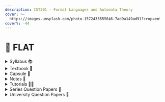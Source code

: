 ```yaml
---
description: CST301 - Formal Languages and Automata Theory
cover: >-
  https://images.unsplash.com/photo-1572435555646-7ad9a149ad91?crop=entropy&cs=srgb&fm=jpg&ixid=M3wxOTcwMjR8MHwxfHNlYXJjaHwxfHx0dXJpbmclMjBtYWNoaW5lfGVufDB8fHx8MTcyNTAyNjYwNnww&ixlib=rb-4.0.3&q=85
coverY: -44
---
```


# 💾 FLAT

<details>

<summary>Syllabus 📚</summary>

[CST301](https://drive.google.com/file/d/1gSDQTP-JNMB67YcS6hU6j93P364kJqv3/view?usp=drive_link)👈

</details>

<details>

<summary>Textbook 📖</summary>

[FLAT Textbook](https://drive.google.com/drive/folders/15y6ddW_jNOCh7Z_-CNISH35wWIVxJQuU?usp=drive_link)👈

</details>

<details>

<summary>Capsule 💊</summary>

[FLAT Short Notes](https://drive.google.com/drive/folders/1i10WF-1ry53Q2wA-6Tox1Bq9dDZsHeKw?usp=drive_link) 👈

</details>

<details>

<summary>Notes 📒</summary>

[FLAT Notes](https://drive.google.com/drive/folders/1dA-4VZBEdie1nM3Yrq5fo7V0GKGjU7Kf?usp=drive_link)👈

</details>

<details>

<summary>Tutorials 🧑‍🏫</summary>

[Theory of Computation & Automata Theory - Neso Academy](https://youtube.com/playlist?list=PLBlnK6fEyqRgp46KUv4ZY69yXmpwKOIev\&feature=shared)👈

[Theory of Computation - Anita R](https://youtube.com/playlist?list=PL6xbXi2C3sePDwyboAcu7l1UYuUT2SWYd\&feature=shared)👈

[TOC(Theory of Computation) - Gate Smashers](https://youtube.com/playlist?list=PLxCzCOWd7aiFM9Lj5G9G_76adtyb4ef7i\&feature=shared) 👈

[1.3 TOC | AUTOMATA THEORY (Complete Playlist) - KnowledgeGATE by Sanchit Sir](https://youtube.com/playlist?list=PLmXKhU9FNesSdCsn6YQqu9DmXRMsYdZ2T\&feature=shared)👈

[Closure Properties of Regular Languages + Proofs - Easy Theory](https://youtu.be/CuYZIsBSguw?feature=shared)👈

</details>

<details>

<summary>Series Question Papers 📃</summary>

[FLAT Series Qs](https://drive.google.com/drive/folders/1imogQaMp-uQACIfHu-XzLGYJkyDBuimC)👈

</details>

<details>

<summary>University Question Papers 📄</summary>

[FLAT PYQs](https://drive.google.com/drive/folders/13-m_G8KtebXgXaSBGC1hHh7Z_SLGzhLN?usp=drive_link)👈

</details>

